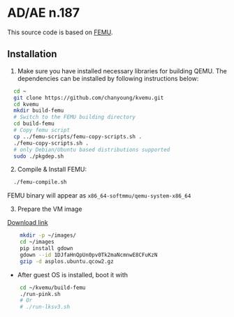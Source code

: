 # AD/AE n.187

This source code is based on [FEMU](https://github.com/MoatSysLab/FEMU).

Installation
------------

1. Make sure you have installed necessary libraries for building QEMU. The
   dependencies can be installed by following instructions below:

```bash
  cd ~
  git clone https://github.com/chanyoung/kvemu.git
  cd kvemu
  mkdir build-femu
  # Switch to the FEMU building directory
  cd build-femu
  # Copy femu script
  cp ../femu-scripts/femu-copy-scripts.sh .
  ./femu-copy-scripts.sh .
  # only Debian/Ubuntu based distributions supported
  sudo ./pkgdep.sh
```

2. Compile & Install FEMU:

```bash
  ./femu-compile.sh
```
  FEMU binary will appear as ``x86_64-softmmu/qemu-system-x86_64``

3. Prepare the VM image

  [Download link](https://drive.google.com/file/d/1DJfaHnQpUn0pv0Tk2maNcmnwE8CFuKzN/view?usp=drive_link)

```bash
    mkdir -p ~/images/
    cd ~/images
    pip install gdown
    gdown --id 1DJfaHnQpUn0pv0Tk2maNcmnwE8CFuKzN
    gzip -d asplos.ubuntu.qcow2.gz
```

  - After guest OS is installed, boot it with
```bash
    cd ~/kvemu/build-femu
    ./run-pink.sh
    # Or
    # ./run-lksv3.sh
```

